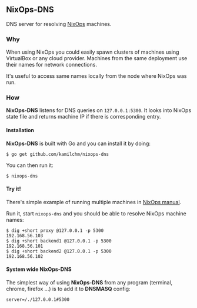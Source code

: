 ## NixOps-DNS

DNS server for resolving [NixOps](https://github.com/NixOS/nixops) machines.

### Why

When using NixOps you could easily spawn clusters of machines using VirtualBox or
any cloud provider. Machines from the same deployment use their names for network
connections.

It's useful to access same names locally from the node where NixOps was run.

### How

**NixOps-DNS** listens for DNS queries on `127.0.0.1:5300`. It looks into NixOps state
file and returns machine IP if there is corresponding entry.

#### Installation

**NixOps-DNS** is built with Go and you can install it by doing:
```
$ go get github.com/kamilchm/nixops-dns
```

You can then run it:

```
$ nixops-dns
```

#### Try it!

There's simple example of running multiple machines in [NixOps manual](https://nixos.org/nixops/manual/#idm140737319306144).

Run it, start `nixops-dns` and you should be able to resolve NixOps machine names:
```
$ dig +short proxy @127.0.0.1 -p 5300
192.168.56.103
$ dig +short backend1 @127.0.0.1 -p 5300
192.168.56.101
$ dig +short backend2 @127.0.0.1 -p 5300
192.168.56.102
```

#### System wide NixOps-DNS

The simplest way of using **NixOps-DNS** from any program (terminal, chrome, firefox ...)
is to add it to **DNSMASQ** config:
```
server=/./127.0.0.1#5300
```

